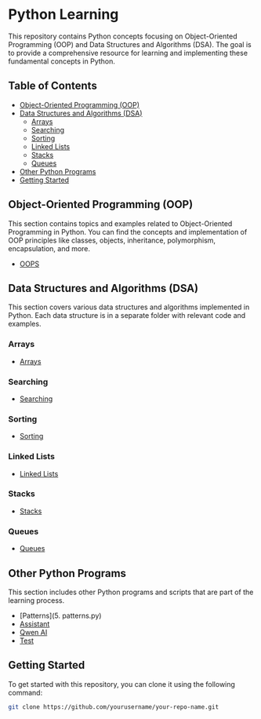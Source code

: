 # Python Learning

This repository contains Python concepts focusing on Object-Oriented Programming (OOP) and Data Structures and Algorithms (DSA). The goal is to provide a comprehensive resource for learning and implementing these fundamental concepts in Python.

## Table of Contents

- [Object-Oriented Programming (OOP)](#object-oriented-programming-oop)
- [Data Structures and Algorithms (DSA)](#data-structures-and-algorithms-dsa)
  - [Arrays](#arrays)
  - [Searching](#searching)
  - [Sorting](#sorting)
  - [Linked Lists](#linked-lists)
  - [Stacks](#stacks)
  - [Queues](#queues)
- [Other Python Programs](#other-python-programs)
- [Getting Started](#getting-started)

## Object-Oriented Programming (OOP)

This section contains topics and examples related to Object-Oriented Programming in Python. You can find the concepts and implementation of OOP principles like classes, objects, inheritance, polymorphism, encapsulation, and more.

- [OOPS](1OOPS/)

## Data Structures and Algorithms (DSA)

This section covers various data structures and algorithms implemented in Python. Each data structure is in a separate folder with relevant code and examples.

### Arrays

- [Arrays](2Arrays/)

### Searching

- [Searching](3Searching/)

### Sorting

- [Sorting](4Sorting/)

### Linked Lists

- [Linked Lists](5LinkedList/)

### Stacks

- [Stacks](6Stack/)

### Queues

- [Queues](7Queue/)

## Other Python Programs

This section includes other Python programs and scripts that are part of the learning process.

- [Patterns](5. patterns.py)
- [Assistant](Assistant.py)
- [Qwen AI](QwenAI.py)
- [Test](test.py)

## Getting Started

To get started with this repository, you can clone it using the following command:

```bash
git clone https://github.com/yourusername/your-repo-name.git
